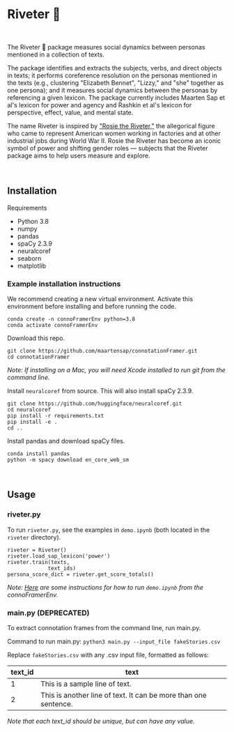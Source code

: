 # Riveter 💪

<br>

The Riveter 💪 package measures social dynamics between personas mentioned in a collection of texts.

The package identifies and extracts the subjects, verbs, and direct objects in texts; it performs coreference resolution on the personas mentioned in the texts (e.g., clustering "Elizabeth Bennet", "Lizzy," and "she" together as one persona); and it measures social dynamics between the personas by referencing a given lexicon. The package currently includes Maarten Sap et al's lexicon for power and agency and Rashkin et al's lexicon for perspective, effect, value, and mental state. 

The name Riveter is inspired by ["Rosie the Riveter,"](https://en.wikipedia.org/wiki/File:We_Can_Do_It!.jpg) the allegorical figure who came to represent American women working in factories and at other industrial jobs during World War II. Rosie the Riveter has become an iconic symbol of power and shifting gender roles — subjects that the Riveter package aims to help users measure and explore.    

<br>

## Installation

Requirements 
- Python 3.8
- numpy
- pandas
- spaCy 2.3.9
- neuralcoref
- seaborn
- matplotlib

### Example installation instructions

We recommend creating a new virtual environment. Activate this environment before installing and before running the code.

```
conda create -n connoFramerEnv python=3.8
conda activate connoFramerEnv
```

Download this repo.

```
git clone https://github.com/maartensap/connotationFramer.git
cd connotationFramer
```

*Note: If installing on a Mac, you will need Xcode installed to run git from the command line.*

Install `neuralcoref` from source. This will also install spaCy 2.3.9.
```
git clone https://github.com/huggingface/neuralcoref.git
cd neuralcoref
pip install -r requirements.txt
pip install -e .
cd ..
```

Install pandas and download spaCy files.
```
conda install pandas
python -m spacy download en_core_web_sm
```

<br>


## Usage

### riveter.py

To run `riveter.py`, see the examples in `demo.ipynb` (both located in the `riveter` directory).

```
riveter = Riveter()  
riveter.load_sap_lexicon('power')
riveter.train(texts,
             text_ids)
persona_score_dict = riveter.get_score_totals()  
```

*Note: [Here](https://towardsdatascience.com/get-your-conda-environment-to-show-in-jupyter-notebooks-the-easy-way-17010b76e874) are some instructions for how to run `demo.ipynb` from the connoFramerEnv.*

### main.py (DEPRECATED)
To extract connotation frames from the command line, run main.py.

Command to run main.py: `python3 main.py --input_file fakeStories.csv`

Replace `fakeStories.csv` with any .csv input file, formatted as follows:

| text_id | text |
| ------- | ---- |
| 1			| This is a sample line of text. |
| 2 		| This is another line of text. It can be more than one sentence. |

*Note that each text_id should be unique, but can have any value.* 


